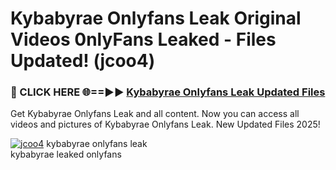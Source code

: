 # Kybabyrae Onlyfans Leak Original Videos 0nlyFans Leaked - Files Updated! (jcoo4)

<h3>🔴 CLICK HERE 🌐==►► <a href="https://tinyurl.com/ms9xzufz" rel="nofollow">Kybabyrae Onlyfans Leak Updated Files</a></h3>

Get Kybabyrae Onlyfans Leak and all content. Now you can access all videos and pictures of Kybabyrae Onlyfans Leak. New Updated Files 2025!

[![jcoo4](https://i.imgur.com/ppqm5kG.gif)](https://tinyurl.com/ms9xzufz)
kybabyrae onlyfans leak<br>
kybabyrae leaked onlyfans